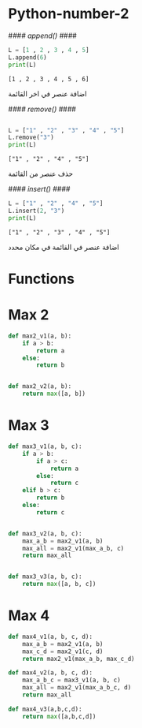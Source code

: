# Python-number-2

#_#_#_# append() #_#_#_#

```py
L = [1 , 2 , 3 , 4 , 5]
L.append(6)
print(L) 
```
```
[1 , 2 , 3 , 4 , 5 , 6]
```

اضافة عنصر في اخر القائمة


#_#_#_# remove() #_#_#_#

```py

L = ["1" , "2" , "3" , "4" , "5"]
L.remove("3")
print(L)

```
```
["1" , "2" , "4" , "5"]
```
حذف عنصر من القائمة


#_#_#_# insert() #_#_#_#
```py
L = ["1" , "2" , "4" , "5"]
L.insert(2, "3")
print(L)
```
```
["1" , "2" , "3" , "4" , "5"]
```
اضافة عنصر في القائمة في مكان محدد

# Functions

# Max 2
```py
def max2_v1(a, b):
    if a > b:
        return a
    else:
        return b


def max2_v2(a, b):
    return max([a, b])
```
# Max 3
```py
def max3_v1(a, b, c):
    if a > b:
        if a > c:
            return a
        else:
            return c
    elif b > c:
        return b
    else:
        return c


def max3_v2(a, b, c):
    max_a_b = max2_v1(a, b)
    max_all = max2_v1(max_a_b, c)
    return max_all


def max3_v3(a, b, c):
    return max([a, b, c])
```
# Max 4
```py
def max4_v1(a, b, c, d):
    max_a_b = max2_v1(a, b)
    max_c_d = max2_v1(c, d)
    return max2_v1(max_a_b, max_c_d)

def max4_v2(a, b, c, d):
    max_a_b_c = max3_v1(a, b, c)
    max_all = max2_v1(max_a_b_c, d)
    return max_all

def max4_v3(a,b,c,d):
    return max([a,b,c,d])
```
